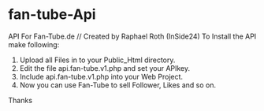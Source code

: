 # fan-tube-Api
API For Fan-Tube.de
// Created by Raphael Roth (InSide24)
To Install the API make following:
1. Upload all Files in to your Public_Html directory.
2. Edit the file api.fan-tube.v1.php and set your APIkey.
3. Include api.fan-tube.v1.php into your Web Project.
4. Now you can use Fan-Tube to sell Follower, Likes and so on.


Thanks
